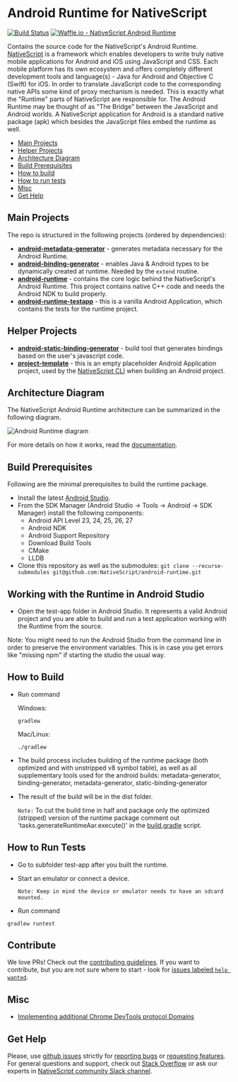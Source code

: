 # Android Runtime for NativeScript
[![Build Status](https://travis-ci.org/NativeScript/android-runtime.svg?branch=master)](https://travis-ci.org/NativeScript/android-runtime)
[![Waffle.io - NativeScript Android Runtime](https://badge.waffle.io/NativeScript/android-runtime.svg?columns=In%20Progress)](https://waffle.io/NativeScript/android-runtime)

Contains the source code for the NativeScript's Android Runtime. [NativeScript](https://www.nativescript.org/) is a framework which enables developers to write truly native mobile applications for Android and iOS using JavaScript and CSS. Each mobile platform has its own ecosystem and offers completely different development tools and language(s) - Java for Android and Objective C (Swift) for iOS. In order to translate JavaScript code to the corresponding native APIs some kind of proxy mechanism is needed. This is exactly what the "Runtime" parts of NativeScript are responsible for. The Android Runtime may be thought of as "The Bridge" between the JavaScript and Android worlds. A NativeScript application for Android is a standard native package (apk) which besides the JavaScript files embed the runtime as well.

<!-- TOC depthFrom:2 -->

- [Main Projects](#main-projects)
- [Helper Projects](#helper-projects)
- [Architecture Diagram](#architecture-diagram)
- [Build Prerequisites](#build-prerequisites)
- [How to build](#how-to-build)
- [How to run tests](#how-to-run-tests)
- [Misc](#misc)
- [Get Help](#get-help)

<!-- /TOC -->

## Main Projects
The repo is structured in the following projects (ordered by dependencies):

* [**android-metadata-generator**](android-metadata-generator) - generates metadata necessary for the Android Runtime.
* [**android-binding-generator**](test-app/runtime-binding-generator) - enables Java & Android types to be dynamically created at runtime. Needed by the `extend` routine.
* [**android-runtime**](test-app/runtime) - contains the core logic behind the NativeScript's Android Runtime. This project contains native C++ code and needs the Android NDK to build properly.
* [**android-runtime-testapp**](test-app/app) - this is a vanilla Android Application, which contains the tests for the runtime project.

## Helper Projects

* [**android-static-binding-generator**](android-static-binding-generator) - build tool that generates bindings based on the user's javascript code.
* [**project-template**](build-artifacts/project-template-gradle) - this is an empty placeholder Android Application project, used by the [NativeScript CLI](https://github.com/NativeScript/nativescript-cli) when building an Android project.

## Architecture Diagram
The NativeScript Android Runtime architecture can be summarized in the following diagram. 

![Android Runtime diagram](https://github.com/NativeScript/docs/blob/master/docs/img/ns-runtime-android.png)

For more details on how it works, read the [documentation](https://docs.nativescript.org/runtimes/android/overview). 

## Build Prerequisites
Following are the minimal prerequisites to build the runtime package.

* Install the latest [Android Studio](https://developer.android.com/studio/index.html).
* From the SDK Manager (Android Studio -> Tools -> Android -> SDK Manager) install the following components:
    * Android API Level 23, 24, 25, 26, 27
    * Android NDK 
    * Android Support Repository
    * Download Build Tools 
    * CMake
    * LLDB
* Clone this repository as well as the submodules: `git clone --recurse-submodules git@github.com:NativeScript/android-runtime.git`

## Working with the Runtime in Android Studio

* Open the test-app folder in Android Studio. It represents a valid Android project and you are able to build and run a test application working with the Runtime from the source.

Note: You might need to run the Android Studio from the command line in order to preserve the environment variables. This is in case you get errors like "missing npm" if starting the studio the usual way.

## How to Build

* Run command 

  Windows: 

  ```Shell
  gradlew
  ```

  Mac/Linux:

  ```Shell
  ./gradlew
  ```

* The build process includes building of the runtime package (both optimized and with unstripped v8 symbol table), as well as all supplementary tools used for the android builds: metadata-generator, binding-generator, metadata-generator, static-binding-generator
* The result of the build will be in the dist folder.

  `Note:` To cut the build time in half and package only the optimized (stripped) version of the runtime package comment out 'tasks.generateRuntimeAar.execute()' in the [build.gradle](https://github.com/NativeScript/android-runtime/blob/v3.0.0-rc.1/build.gradle#L114) script.

## How to Run Tests

* Go to subfolder test-app after you built the runtime.
* Start an emulator or connect a device.

  ``Note: Keep in mind the device or emulator needs to have an sdcard mounted.``
* Run command
```Shell
gradlew runtest
```
## Contribute
We love PRs! Check out the [contributing guidelines](CONTRIBUTING.md). If you want to contribute, but you are not sure where to start - look for [issues labeled `help wanted`](https://github.com/NativeScript/android-runtime/issues?q=is%3Aopen+is%3Aissue+label%3A%22help+wanted%22).


## Misc

* [Implementing additional Chrome DevTools protocol Domains](docs/extending-inspector.md)

## Get Help
Please, use [github issues](https://github.com/NativeScript/android-runtime/issues) strictly for [reporting bugs](CONTRIBUTING.md#reporting-bugs) or [requesting features](CONTRIBUTING.md#requesting-new-features). For general questions and support, check out [Stack Overflow](https://stackoverflow.com/questions/tagged/nativescript) or ask our experts in [NativeScript community Slack channel](http://developer.telerik.com/wp-login.php?action=slack-invitation).
